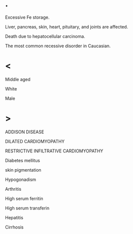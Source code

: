 # .

Excessive Fe storage.

Liver, pancreas, skin, heart, pituitary, and joints are affected.

Death due to hepatocellular carcinoma.

The most common recessive disorder in Caucasian.

# <

Middle aged

White

Male

# >

ADDISON DISEASE

DILATED CARDIOMYOPATHY

RESTRICTIVE INFILTRATIVE CARDIOMYOPATHY

Diabetes mellitus

skin pigmentation

Hypogonadism

Arthritis

High serum ferritin

High serum transferin

Hepatitis

Cirrhosis

